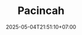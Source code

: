 ---
weight: 999
title: "Pacincah"
description: ""
icon: "article"
date: "2025-05-04T21:51:10+07:00"
lastmod: "2025-05-04T21:51:10+07:00"
draft: true
toc: true
---